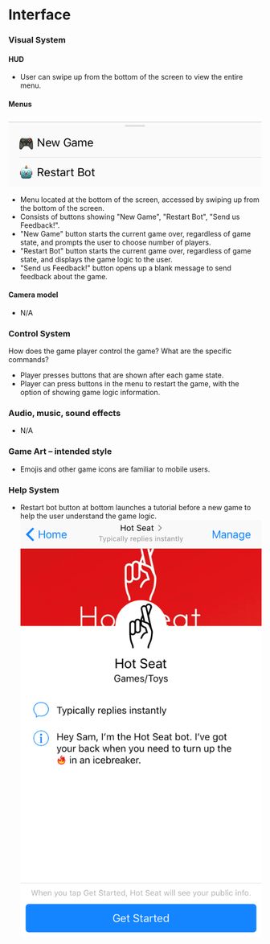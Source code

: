 # Interface

###  Visual System

#### HUD
- User can swipe up from the bottom of the screen to view the entire menu.

####  Menus
![](../img/menu.png)
- Menu located at the bottom of the screen, accessed by swiping up from the bottom of the screen.
- Consists of buttons showing "New Game", "Restart Bot", "Send us Feedback!".
- "New Game" button starts the current game over, regardless of game state, and prompts the user to choose number of players.
- "Restart Bot" button starts the current game over, regardless of game state, and displays the game logic to the user.
- "Send us Feedback!" button opens up a blank message to send feedback about the game.

#### Camera model
- N/A

### Control System
How does the game player control the game? What are the specific
commands?
- Player presses buttons that are shown after each game state.
- Player can press buttons in the menu to restart the game, with the option of showing game logic information.

### Audio, music, sound effects
- N/A

### Game Art – intended style
- Emojis and other game icons are familiar to mobile users.

### Help System
- Restart bot button at bottom launches a tutorial before a new game to help the user understand the game logic.
![](../img/getstarted.PNG)
